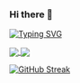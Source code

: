 ### Hi there 👋

[![Typing SVG](https://readme-typing-svg.herokuapp.com?color=134155&center=true&vCenter=true&lines=Hi+%F0%9F%91%8B+Welcome%2C+My+Name+is+Ashkan;A+PhD+student;Happy+to+have+you+here!;Feel+free+for+reaching+out;I+am+always+around+%F0%9F%98%8A)](https://git.io/typing-svg)


<!--
**ashkan-pirmani/ashkan-pirmani** is a ✨ _special_ ✨ repository because its `README.md` (this file) appears on your GitHub profile.

Here are some ideas to get you started:

- 🔭 I’m currently working on ...
- 🌱 I’m currently learning ...
- 👯 I’m looking to collaborate on ...
- 🤔 I’m looking for help with ...
- 💬 Ask me about ...
- 📫 How to reach me: ...
- 😄 Pronouns: ...
- ⚡ Fun fact: ...
-->

<div class="row">
<a href="">
  <img align="center" src="https://github-readme-stats.vercel.app/api?username=ashkan-pirmani&count_private=true&&show_icons=true" />
</a>
<a href="">
  <img align="center" src="https://github-readme-stats.vercel.app/api/top-langs/?username=ashkan-pirmani&layout=compact&hide=javascript,html,CSS&langs_count=8" />
</a>
</div>


[![GitHub Streak](https://github-readme-streak-stats.herokuapp.com/?user=ashkan-pirmani)](https://git.io/streak-stats)
